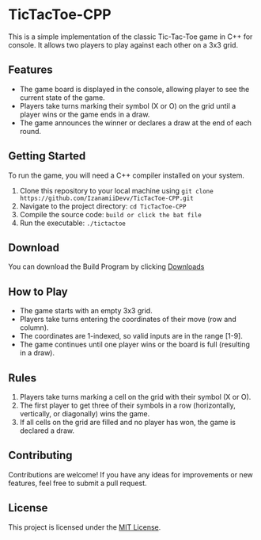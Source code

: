 # TicTacToe-CPP

This is a simple implementation of the classic Tic-Tac-Toe game in C++ for console. It allows two players to play against each other on a 3x3 grid.

## Features

- The game board is displayed in the console, allowing player to see the current state of the game.
- Players take turns marking their symbol (X or O) on the grid until a player wins or the game ends in a draw.
- The game announces the winner or declares a draw at the end of each round.

## Getting Started

To run the game, you will need a C++ compiler installed on your system.

1. Clone this repository to your local machine using `git clone https://github.com/IzanamiiDevv/TicTacToe-CPP.git`
2. Navigate to the project directory: `cd TicTacToe-CPP`
3. Compile the source code: `build or click the bat file`
4. Run the executable: `./tictactoe`

## Download

You can download the Build Program by clicking [Downloads](https://github.com/IzanamiiDevv/TicTacToe-CPP/releases/tag/v1.0)

## How to Play

- The game starts with an empty 3x3 grid.
- Players take turns entering the coordinates of their move (row and column).
- The coordinates are 1-indexed, so valid inputs are in the range [1-9].
- The game continues until one player wins or the board is full (resulting in a draw).

## Rules

1. Players take turns marking a cell on the grid with their symbol (X or O).
2. The first player to get three of their symbols in a row (horizontally, vertically, or diagonally) wins the game.
3. If all cells on the grid are filled and no player has won, the game is declared a draw.

## Contributing

Contributions are welcome! If you have any ideas for improvements or new features, feel free to submit a pull request.

## License

This project is licensed under the [MIT License](LICENSE).
